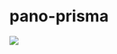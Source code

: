 # pano-prisma

[<img src="http://azuredeploy.net/deploybutton.png"/>](https://portal.azure.com/#create/Microsoft.Template/uri/)
